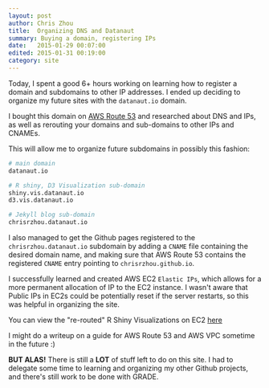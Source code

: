 ```yaml
---
layout: post
author: Chris Zhou
title:  Organizing DNS and Datanaut
summary: Buying a domain, registering IPs
date:   2015-01-29 00:07:00
edited: 2015-01-31 00:19:00
category: site
---
```


Today, I spent a good 6+ hours working on learning how to register a domain
and subdomains to other IP addresses.  I ended up deciding to organize my
future sites with the `datanaut.io` domain.

I bought this domain on [AWS Route 53][] and researched about DNS and IPs, as
well as rerouting your domains and sub-domains to other IPs and CNAMEs.

This will allow me to organize future subdomains in possibly this fashion:

```bash
# main domain
datanaut.io

# R shiny, D3 Visualization sub-domain
shiny.vis.datanaut.io
d3.vis.datanaut.io

# Jekyll blog sub-domain
chrisrzhou.datanaut.io
```

I also managed to get the Github pages registered to the `chrisrzhou.datanaut.io`
subdomain by adding a `CNAME` file containing the desired domain name, and
making sure that AWS Route 53 contains the registered `CNAME` entry pointing
to `chrisrzhou.github.io`.

I successfully learned and created AWS EC2 `Elastic IPs`, which allows for a 
more permanent allocation of IP to the EC2 instance.  I wasn't aware that
Public IPs in EC2s could be potentially reset if the server restarts, so this
was helpful in organizing the site.

You can view the "re-routed" R Shiny Visualizations on EC2 [here][shiny ec2]

I might do a writeup on a guide for AWS Route 53 and AWS VPC sometime in the
future :)

**BUT ALAS!** There is still a **LOT** of stuff left to do on this site.  I had 
to delegate some time to learning and organizing my other Github projects,
and there's still work to be done with GRADE.


<!-- links -->
[aws route 53]: http://aws.amazon.com/route53/
[shiny ec2]: http://shiny.vis.datanaut.io/
